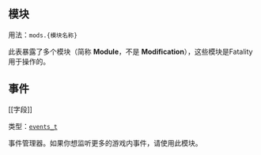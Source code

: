 ## 模块

用法：`mods.{模块名称}`

此表暴露了多个模块（简称 **Module**，不是 **Modification**），这些模块是Fatality用于操作的。

## 事件

[[字段]]

类型：[`events_t`](/api/events/event-t "此模块允许你管理自定义游戏内事件监听器。")

事件管理器。如果你想监听更多的游戏内事件，请使用此模块。